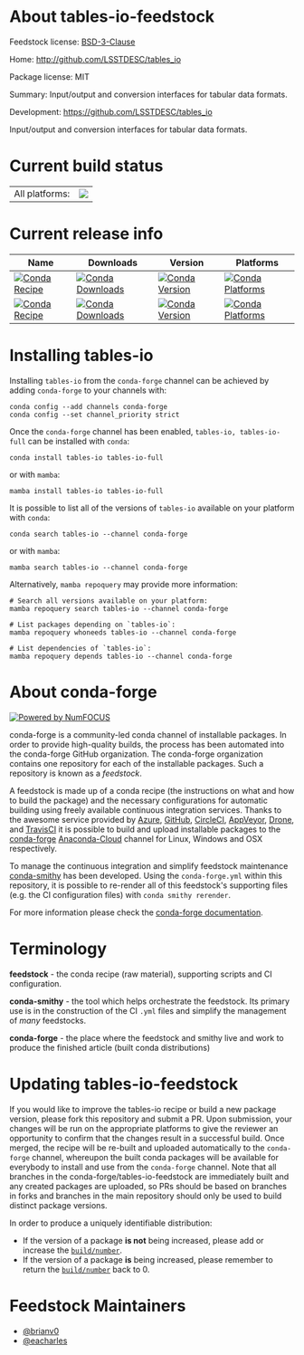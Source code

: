 About tables-io-feedstock
=========================

Feedstock license: [BSD-3-Clause](https://github.com/conda-forge/tables-io-feedstock/blob/main/LICENSE.txt)

Home: http://github.com/LSSTDESC/tables_io

Package license: MIT

Summary: Input/output and conversion interfaces for tabular data formats.

Development: https://github.com/LSSTDESC/tables_io

Input/output and conversion interfaces for tabular data formats.


Current build status
====================


<table><tr><td>All platforms:</td>
    <td>
      <a href="https://dev.azure.com/conda-forge/feedstock-builds/_build/latest?definitionId=13774&branchName=main">
        <img src="https://dev.azure.com/conda-forge/feedstock-builds/_apis/build/status/tables-io-feedstock?branchName=main">
      </a>
    </td>
  </tr>
</table>

Current release info
====================

| Name | Downloads | Version | Platforms |
| --- | --- | --- | --- |
| [![Conda Recipe](https://img.shields.io/badge/recipe-tables--io-green.svg)](https://anaconda.org/conda-forge/tables-io) | [![Conda Downloads](https://img.shields.io/conda/dn/conda-forge/tables-io.svg)](https://anaconda.org/conda-forge/tables-io) | [![Conda Version](https://img.shields.io/conda/vn/conda-forge/tables-io.svg)](https://anaconda.org/conda-forge/tables-io) | [![Conda Platforms](https://img.shields.io/conda/pn/conda-forge/tables-io.svg)](https://anaconda.org/conda-forge/tables-io) |
| [![Conda Recipe](https://img.shields.io/badge/recipe-tables--io--full-green.svg)](https://anaconda.org/conda-forge/tables-io-full) | [![Conda Downloads](https://img.shields.io/conda/dn/conda-forge/tables-io-full.svg)](https://anaconda.org/conda-forge/tables-io-full) | [![Conda Version](https://img.shields.io/conda/vn/conda-forge/tables-io-full.svg)](https://anaconda.org/conda-forge/tables-io-full) | [![Conda Platforms](https://img.shields.io/conda/pn/conda-forge/tables-io-full.svg)](https://anaconda.org/conda-forge/tables-io-full) |

Installing tables-io
====================

Installing `tables-io` from the `conda-forge` channel can be achieved by adding `conda-forge` to your channels with:

```
conda config --add channels conda-forge
conda config --set channel_priority strict
```

Once the `conda-forge` channel has been enabled, `tables-io, tables-io-full` can be installed with `conda`:

```
conda install tables-io tables-io-full
```

or with `mamba`:

```
mamba install tables-io tables-io-full
```

It is possible to list all of the versions of `tables-io` available on your platform with `conda`:

```
conda search tables-io --channel conda-forge
```

or with `mamba`:

```
mamba search tables-io --channel conda-forge
```

Alternatively, `mamba repoquery` may provide more information:

```
# Search all versions available on your platform:
mamba repoquery search tables-io --channel conda-forge

# List packages depending on `tables-io`:
mamba repoquery whoneeds tables-io --channel conda-forge

# List dependencies of `tables-io`:
mamba repoquery depends tables-io --channel conda-forge
```


About conda-forge
=================

[![Powered by
NumFOCUS](https://img.shields.io/badge/powered%20by-NumFOCUS-orange.svg?style=flat&colorA=E1523D&colorB=007D8A)](https://numfocus.org)

conda-forge is a community-led conda channel of installable packages.
In order to provide high-quality builds, the process has been automated into the
conda-forge GitHub organization. The conda-forge organization contains one repository
for each of the installable packages. Such a repository is known as a *feedstock*.

A feedstock is made up of a conda recipe (the instructions on what and how to build
the package) and the necessary configurations for automatic building using freely
available continuous integration services. Thanks to the awesome service provided by
[Azure](https://azure.microsoft.com/en-us/services/devops/), [GitHub](https://github.com/),
[CircleCI](https://circleci.com/), [AppVeyor](https://www.appveyor.com/),
[Drone](https://cloud.drone.io/welcome), and [TravisCI](https://travis-ci.com/)
it is possible to build and upload installable packages to the
[conda-forge](https://anaconda.org/conda-forge) [Anaconda-Cloud](https://anaconda.org/)
channel for Linux, Windows and OSX respectively.

To manage the continuous integration and simplify feedstock maintenance
[conda-smithy](https://github.com/conda-forge/conda-smithy) has been developed.
Using the ``conda-forge.yml`` within this repository, it is possible to re-render all of
this feedstock's supporting files (e.g. the CI configuration files) with ``conda smithy rerender``.

For more information please check the [conda-forge documentation](https://conda-forge.org/docs/).

Terminology
===========

**feedstock** - the conda recipe (raw material), supporting scripts and CI configuration.

**conda-smithy** - the tool which helps orchestrate the feedstock.
                   Its primary use is in the construction of the CI ``.yml`` files
                   and simplify the management of *many* feedstocks.

**conda-forge** - the place where the feedstock and smithy live and work to
                  produce the finished article (built conda distributions)


Updating tables-io-feedstock
============================

If you would like to improve the tables-io recipe or build a new
package version, please fork this repository and submit a PR. Upon submission,
your changes will be run on the appropriate platforms to give the reviewer an
opportunity to confirm that the changes result in a successful build. Once
merged, the recipe will be re-built and uploaded automatically to the
`conda-forge` channel, whereupon the built conda packages will be available for
everybody to install and use from the `conda-forge` channel.
Note that all branches in the conda-forge/tables-io-feedstock are
immediately built and any created packages are uploaded, so PRs should be based
on branches in forks and branches in the main repository should only be used to
build distinct package versions.

In order to produce a uniquely identifiable distribution:
 * If the version of a package **is not** being increased, please add or increase
   the [``build/number``](https://docs.conda.io/projects/conda-build/en/latest/resources/define-metadata.html#build-number-and-string).
 * If the version of a package **is** being increased, please remember to return
   the [``build/number``](https://docs.conda.io/projects/conda-build/en/latest/resources/define-metadata.html#build-number-and-string)
   back to 0.

Feedstock Maintainers
=====================

* [@brianv0](https://github.com/brianv0/)
* [@eacharles](https://github.com/eacharles/)

